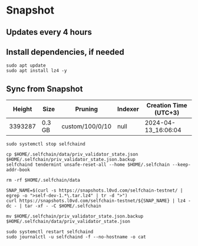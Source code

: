# Snapshot

## Updates every 4 hours

## Install dependencies, if needed
```
sudo apt update
sudo apt install lz4 -y
```

## Sync from Snapshot  
| Height  | Size | Pruning | Indexer | Creation Time (UTC+3) |
| --------- | --------- | --------- | --------- | --------- |
| 3393287  | 0.3 GB  | custom/100/0/10 | null | 2024-04-13_16:06:04 |

```
sudo systemctl stop selfchaind

cp $HOME/.selfchain/data/priv_validator_state.json $HOME/.selfchain/priv_validator_state.json.backup
selfchaind tendermint unsafe-reset-all --home $HOME/.selfchain --keep-addr-book

rm -rf $HOME/.selfchain/data 

SNAP_NAME=$(curl -s https://snapshots.l0vd.com/selfchain-testnet/ | egrep -o ">self-dev-1.*\.tar.lz4" | tr -d ">")
curl https://snapshots.l0vd.com/selfchain-testnet/${SNAP_NAME} | lz4 -dc - | tar -xf - -C $HOME/.selfchain

mv $HOME/.selfchain/priv_validator_state.json.backup $HOME/.selfchain/data/priv_validator_state.json

sudo systemctl restart selfchaind
sudo journalctl -u selfchaind -f --no-hostname -o cat
